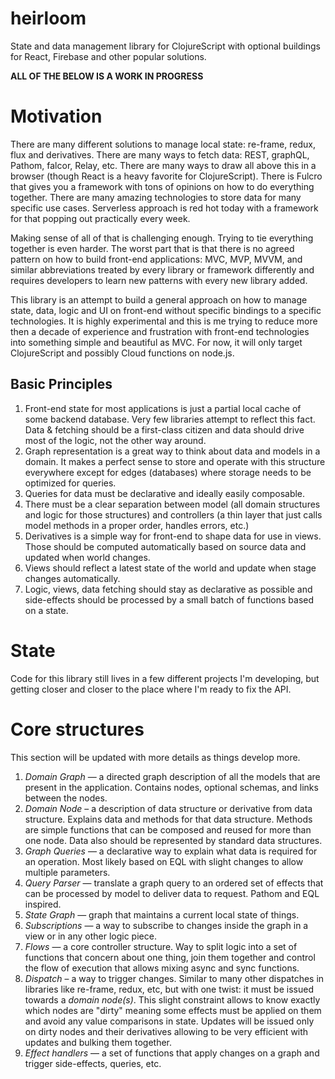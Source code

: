 # heirloom
State and data management library for ClojureScript with optional buildings for React, Firebase and other popular solutions. 

**ALL OF THE BELOW IS A WORK IN PROGRESS**

# Motivation
There are many different solutions to manage local state: re-frame, redux, flux and derivatives. There are many ways to fetch data: REST, graphQL, Pathom, falcor, Relay, etc. There are many ways to draw all above this in a browser (though React is a heavy favorite for ClojureScript). There is Fulcro that gives you a framework with tons of opinions on how to do everything together. There are many amazing technologies to store data for many specific use cases. Serverless approach is red hot today with a framework for that popping out practically every week. 

Making sense of all of that is challenging enough. Trying to tie everything together is even harder. The worst part that is that there is no agreed pattern on how to build front-end applications: MVC, MVP, MVVM, and similar abbreviations treated by every library or framework differently and requires developers to learn new patterns with every new library added. 

This library is an attempt to build a general approach on how to manage state, data, logic and UI on front-end without specific bindings to a specific technologies. It is highly experimental and this is me trying to reduce more then a decade of experience and frustration with front-end technologies into something simple and beautiful as MVC. For now, it will only target ClojureScript and possibly Cloud functions on node.js. 

## Basic Principles

1. Front-end state for most applications is just a partial local cache of some backend database. Very few libraries attempt to reflect this fact. Data & fetching should be a first-class citizen and data should drive most of the logic, not the other way around. 
2. Graph representation is a great way to think about data and models in a domain. It makes a perfect sense to store and operate with this structure everywhere except for edges (databases) where storage needs to be optimized for queries. 
3. Queries for data must be declarative and ideally easily composable.
4. There must be a clear separation between model (all domain structures and logic for those structures) and controllers (a thin layer that just calls model methods in a proper order, handles errors, etc.) 
5. Derivatives is a simple way for front-end to shape data for use in views. Those should be computed automatically based on source data and updated when world changes. 
6. Views should reflect a latest state of the world and update when stage changes automatically. 
7. Logic, views, data fetching should stay as declarative as possible and side-effects should be processed by a small batch of functions based on a state. 

# State 
Code for this library still lives in a few different projects I'm developing, but getting closer and closer to the place where I'm ready to fix the API. 

# Core structures 

This section will be updated with more details as things develop more. 

1. *Domain Graph* — a directed graph description of all the models that are present in the application. Contains nodes, optional schemas, and links between the nodes. 
2. *Domain Node* – a description of data structure or derivative from data structure. Explains data and methods for that data structure. Methods are simple functions that can be composed and reused for more than one node. Data also should be represented by standard data structures. 
3. *Graph Queries* — a declarative way to explain what data is required for an operation. Most likely based on EQL with slight changes to allow multiple parameters. 
4. *Query Parser* — translate a graph query to an ordered set of effects that can be processed by model to deliver data to request. Pathom and EQL inspired.
5. *State Graph* — graph that maintains a current local state of things. 
6. *Subscriptions* — a way to subscribe to changes inside the graph in a view or in any other logic piece. 
7. *Flows* — a core controller structure. Way to split logic into a set of functions that concern about one thing, join them together and control the flow of execution that allows mixing async and sync functions. 
8. *Dispatch* – a way to trigger changes. Similar to many other dispatches in libraries like re-frame, redux, etc, but with one twist: it must be issued towards a *domain node(s)*. This slight constraint allows to know exactly which nodes are "dirty" meaning some effects must be applied on them and avoid any value comparisons in state. Updates will be issued only on dirty nodes and their derivatives allowing to be very efficient with updates and bulking them together. 
9. *Effect handlers* — a set of functions that apply changes on a graph and trigger side-effects, queries, etc. 
